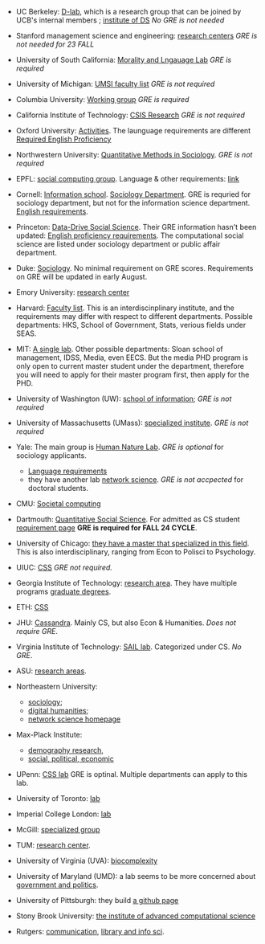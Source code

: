 * UC Berkeley: [D-lab](https://dlab.berkeley.edu/), which is a research group that can be joined by UCB's internal members ; [institute of DS](https://bids.berkeley.edu/research) *No GRE is not needed*

* Stanford management science and engineering: [research centers](https://msande.stanford.edu/research-impact/research-centers-groups-and-labs) *GRE is not needed for 23 FALL*

* University of South California: [Morality and Lngauage Lab](https://www.mola-lab.org/people) *GRE is required*

* University of Michigan: [UMSI faculty list](https://www.si.umich.edu/research/research-areas/computational-social-science) *GRE is not required* 

* Columbia University: [Working group](https://datascience.columbia.edu/research/groups/computational-social-science/) *GRE is required*

* California Institute of Technology: [CSIS Research](https://lindeinstitute.caltech.edu/research/csis/csis-research) *GRE is not required*

* Oxford University: [Activities](https://www.cs.ox.ac.uk/activities/computational_social_choice/). The launguage requirements are different [Required English Proficiency](https://www.ox.ac.uk/admissions/graduate/courses/dphil-computer-science)

* Northwestern University: [Quantitative Methods in Sociology](https://sociology.northwestern.edu/people/faculty-specialty-areas.html). *GRE is not required*

* EPFL: [social computing group](https://www.epfl.ch/schools/cdh/research-2/research-projects/social-computing-group/). Language & other requirements: [link](https://www.epfl.ch/education/admission/admission-2/phd-admission-criteria-and-application/)

* Cornell: [Information school](https://infosci.cornell.edu/research/computational-social-science). [Sociology Department](https://sociology.cornell.edu/research/computational-social-science). GRE is requried for sociology department, but not for the information science department. [English requirements](https://gradschool.cornell.edu/admissions/prepare/english-language-proficiency-requirement/).

* Princeton: [Data-Drive Social Science](https://ddss.princeton.edu/about). Their GRE information hasn't been updated: [English proficiency requirements](https://gradschool.princeton.edu/admission-onboarding/prepare/required-tests). The computational social science are listed under sociology department or public affair department.

* Duke: [Sociology](https://sociology.duke.edu/research/social-networks-and-computational-social-science). No minimal requirement on GRE scores. Requirements on GRE will be updated in early August.

* Emory University: [research center](http://clir.emory.edu/)
* Harvard: [Faculty list](https://www.iq.harvard.edu/our-people). This is an interdiscinplinary institute, and the requirements may differ with respect to different departments. Possible departments: HKS, School of Government, Stats, verious fields under SEAS.

* MIT: [A single lab](https://jadbabaie.mit.edu/research/computational-social-science/). Other possible departments: Sloan school of management, IDSS, Media, even EECS. But the media PHD program is only open to current master student under the department, therefore you will need to apply for their master program first, then apply for the PHD.

* University of Washington (UW): [school of information](https://datalab.ischool.uw.edu/projects/computational-social-science); *GRE is not required*

* University of Massachusetts (UMass): [specialized institute](https://www.cssi.umass.edu/index.php/projects). *GRE is not required*

* Yale: The main group is [Human Nature Lab](https://humannaturelab.net/christakis). *GRE is optional* for sociology applicants.
  * [Language requirements](https://gsas.yale.edu/admissions/phdmasters-application-process/standardized-testing-requirements)
  * they have another lab [network science](https://yins.yale.edu/). *GRE is not accpected* for doctoral students.
* CMU: [Societal computing](https://sc.cs.cmu.edu/prospective-students/how-to-apply)
* Dartmouth: [Quantitative Social Science](https://qss.dartmouth.edu/). For admitted as CS student [requirement page](https://web.cs.dartmouth.edu/graduate/applying/phd-computer-science) **GRE is required for FALL 24 CYCLE**.
* University of Chicago: [they have a master that specialized in this field](https://macss.uchicago.edu/). This is also interdisciplinary, ranging from Econ to Polisci to Psychology.
* UIUC: [CSS](https://ischool.illinois.edu/research/areas/computational-social-science) *GRE not required.*
* Georgia Institute of Technology: [research area](https://www.ic.gatech.edu/content/social-computing-computational-journalism). They have multiple programs [graduate degrees](https://www.cc.gatech.edu/degree-programs).
* ETH: [CSS](https://coss.ethz.ch/)
* JHU: [Cassandra](https://cassandra.cs.jhu.edu/). Mainly CS, but also Econ & Humanities. *Does not require GRE*.
* Virginia Institute of Technology: [SAIL lab](https://sail.cs.vt.edu/). Categorized under CS. *No GRE*.
* ASU: [research areas](https://scai.engineering.asu.edu/research-labs/). 
* Northeastern University:
  * [sociology](https://catalog.northeastern.edu/graduate/social-sciences-humanities/sociology/);
  * [digital humanities](https://northeasterncommons.org/blog/humanics/nulab-for-texts-maps-and-networks/);
  * [network science homepage](https://www.networkscienceinstitute.org/)
* Max-Plack Institute:
  * [demography research](https://www.demogr.mpg.de/en/research_6120/),
  * [social, political, economic](https://imprs.mpifg.de/)
* UPenn: [CSS lab](https://css.seas.upenn.edu/) GRE is optinal. Multiple departments can apply to this lab.
* University of Toronto: [lab](http://csslab.cs.toronto.edu/)
* Imperial College London: [lab](https://www.imperial.ac.uk/machine-learning/research/applications/computational-social-science/)
* McGill: [specialized group](http://socialstudies.cs.mcgill.ca/index.html)
* TUM: [research center](https://www.hfp.tum.de/css/startseite/).
* University of Virginia (UVA): [biocomplexity](https://biocomplexity.virginia.edu/institute)
* University of Maryland (UMD): a lab seems to be more concerned about [government and politics](https://ilcss.umd.edu/faculty).
* University of Pittsburgh: they build [a github page](https://pittcss.github.io/)
* Stony Brook University: [the institute of advanced computational science](https://www.stonybrook.edu/commcms/iacs/research/index.php)
* Rutgers: [communication](https://comminfo.rutgers.edu/research/keywords/computational-social-science), [library and info sci](https://comminfo.rutgers.edu/about/library-and-information-science-department).
